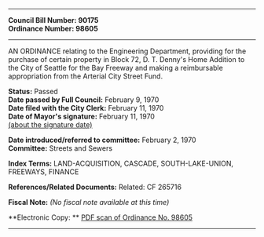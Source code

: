 * * * * *  
  
**Council Bill Number: [](#h0)[](#h2)90175**   
**Ordinance Number: 98605**  
  
* * * * *  
  
AN ORDINANCE relating to the Engineering Department, providing for the purchase of certain property in Block 72, D. T. Denny's Home Addition to the City of Seattle for the Bay Freeway and making a reimbursable appropriation from the Arterial City Street Fund.  
  
**Status:** Passed   
**Date passed by Full Council:** February 9, 1970   
**Date filed with the City Clerk:** February 11, 1970   
**Date of Mayor's signature:** February 11, 1970   
[(about the signature date)](/~public/approvaldate.htm)   
  
  
**Date introduced/referred to committee:** February 2, 1970   
**Committee:** Streets and Sewers   
  
**Index Terms:** LAND-ACQUISITION, CASCADE, SOUTH-LAKE-UNION, FREEWAYS, FINANCE  
  
**References/Related Documents:** Related: CF 265716  
  
**Fiscal Note:** *(No fiscal note available at this time)*  
  
**Electronic Copy: ** [PDF scan of Ordinance No. 98605](/~archives/Ordinances/Ord_98605.pdf)  
  
* * * * *  
